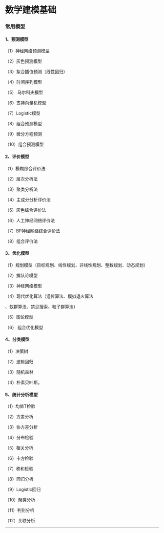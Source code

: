 # 数学建模基础

### 常用模型 <a href="#h_678898494_1" id="h_678898494_1"></a>

#### 1、预测模型 <a href="#h_678898494_2" id="h_678898494_2"></a>

（1）神经网络预测模型

（2）灰色预测模型

（3）拟合插值预测（线性回归）

（4）时间序列模型

（5） 马尔科夫模型

（6）支持向量机模型

（7）Logistic模型

（8）组合预测模型

（9）微分方程预测

（10）组合预测模型

#### 2、评价模型 <a href="#h_678898494_3" id="h_678898494_3"></a>

（1）模糊综合评价法

（2）层次分析法

（3）聚类分析法

（4）主成分分析评价法

（5）灰色综合评价法

（6）人工神经网络评价法

（7）BP神经网络综合评价法

（8）组合评价法

#### 3、优化模型 <a href="#h_678898494_4" id="h_678898494_4"></a>

（1）规划模型（目标规划、线性规划、非线性规划、整数规划、动态规划）

（2）排队论模型

（3）神经网络模型

（4）现代优化算法（遗传算法、模拟退火算法

、蚁群算法、禁忌搜索、粒子群算法）

（5）图论模型

（6） 组合优化模型

#### 4、分类模型 <a href="#h_678898494_5" id="h_678898494_5"></a>

（1）决策树

（2）逻辑回归

（3）随机森林

（4）朴素贝叶斯。

#### 5、统计分析模型 <a href="#h_678898494_6" id="h_678898494_6"></a>

（1）均值T检验

（2）方差分析

（3）协方差分析

（4）分布检验

（5）相关分析

（6）卡方检验

（7）秩和检验

（8）回归分析

（9）Logistic回归

（10）聚类分析

（11）判别分析

（12）关联分析

***

